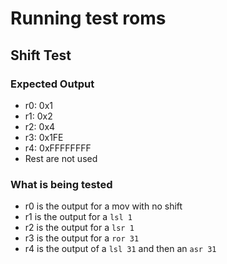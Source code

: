 # Running test roms
## Shift Test
### Expected Output
- r0: 0x1
- r1: 0x2
- r2: 0x4
- r3: 0x1FE
- r4: 0xFFFFFFFF
- Rest are not used
### What is being tested
- r0 is the output for a mov with no shift
- r1 is the output for a `lsl 1`
- r2 is the output for a `lsr 1`
- r3 is the output for a `ror 31`
- r4 is the output of a `lsl 31` and then an `asr 31`